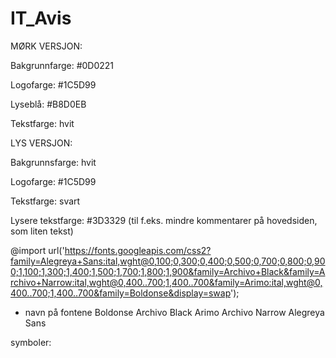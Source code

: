# IT_Avis

MØRK VERSJON: 

Bakgrunnfarge: #0D0221 

Logofarge: #1C5D99

Lyseblå: #B8D0EB 

Tekstfarge: hvit 


LYS VERSJON: 

Bakgrunnsfarge: hvit

Logofarge: #1C5D99

Tekstfarge: svart 

Lysere tekstfarge: #3D3329
(til f.eks. mindre kommentarer på hovedsiden, som liten tekst)


@import url('https://fonts.googleapis.com/css2?family=Alegreya+Sans:ital,wght@0,100;0,300;0,400;0,500;0,700;0,800;0,900;1,100;1,300;1,400;1,500;1,700;1,800;1,900&family=Archivo+Black&family=Archivo+Narrow:ital,wght@0,400..700;1,400..700&family=Arimo:ital,wght@0,400..700;1,400..700&family=Boldonse&display=swap');

* navn på fontene
    Boldonse
    Archivo Black
    Arimo
    Archivo Narrow
    Alegreya Sans

symboler:
    <i class="fa-regular fa-sun"></i>
    <i class="fa-solid fa-moon"></i>

